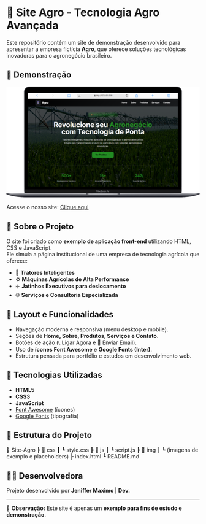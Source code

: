 # 🌱 Site Agro - Tecnologia Agro Avançada

Este repositório contém um site de demonstração desenvolvido para apresentar a empresa fictícia **Agro**, que oferece soluções tecnológicas inovadoras para o agronegócio brasileiro.

## 🎥 Demonstração
![Demonstração do site](img/Macbook.png)

Acesse o nosso site: [Clique aqui](https://meusite.com)


## 📌 Sobre o Projeto
O site foi criado como **exemplo de aplicação front-end** utilizando HTML, CSS e JavaScript.  
Ele simula a página institucional de uma empresa de tecnologia agrícola que oferece:

- 🚜 **Tratores Inteligentes**  
- ⚙️ **Máquinas Agrícolas de Alta Performance**  
- ✈️ **Jatinhos Executivos para deslocamento**  
- 🌐 **Serviços e Consultoria Especializada**

## 🎨 Layout e Funcionalidades
- Navegação moderna e responsiva (menu desktop e mobile).  
- Seções de **Home, Sobre, Produtos, Serviços e Contato**.  
- Botões de ação (📞 Ligar Agora e 📧 Enviar Email).  
- Uso de **ícones Font Awesome** e **Google Fonts (Inter)**.  
- Estrutura pensada para portfólio e estudos em desenvolvimento web.  

## 🚀 Tecnologias Utilizadas
- **HTML5**  
- **CSS3**  
- **JavaScript**  
- [Font Awesome](https://fontawesome.com/) (ícones)  
- [Google Fonts](https://fonts.google.com/) (tipografia)  

## 📂 Estrutura do Projeto
📁 Site-Agro
┣ 📂 css
┃ ┗ style.css
┣ 📂 js
┃ ┗ script.js
┣ 📂 img
┃ ┗ (imagens de exemplo e placeholders)
┣ index.html
┗ README.md


## 👩‍💻 Desenvolvedora
Projeto desenvolvido por **Jeniffer Maximo | Dev.**   

---

📢 **Observação:** Este site é apenas um **exemplo para fins de estudo e demonstração**.  
